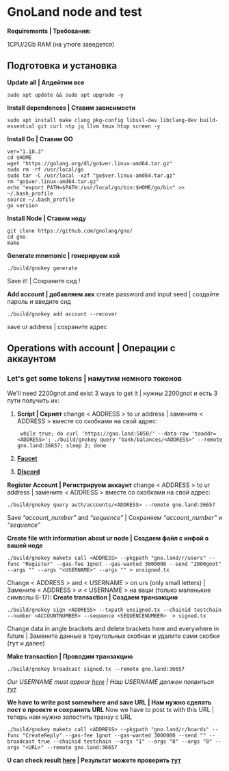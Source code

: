 # **GnoLand** node and test
**Requirements | Требования:** 

1CPU/2Gb RAM (на утюге заведется)
## Подготовка и установка
 **Update all | Апдейтим все**

	sudo apt update && sudo apt upgrade -y
**Install dependences | Ставим зависимости**

	sudo apt install make clang pkg-config libssl-dev libclang-dev build-essential git curl ntp jq llvm tmux htop screen -y

**Install Go | Ставим GO**

	ver="1.18.3"
	cd $HOME
	wget "https://golang.org/dl/go$ver.linux-amd64.tar.gz"
	sudo rm -rf /usr/local/go
	sudo tar -C /usr/local -xzf "go$ver.linux-amd64.tar.gz"
	rm "go$ver.linux-amd64.tar.gz"
	echo "export PATH=$PATH:/usr/local/go/bin:$HOME/go/bin" >> ~/.bash_profile
	source ~/.bash_profile
	go version

**Install Node | Ставим ноду**

	git clone https://github.com/gnolang/gno/
	cd gno
	make
**Generate mnemonic | генерируем кей**

	./build/gnokey generate
Save it! | Сохраните сид !

**Add account | добавляем акк**
create password and input seed | создайте пароль и введите сид

	./build/gnokey add account --recover
save ur address | сохраните адрес

## Operations with account | Операции с аккаунтом

### Let's get some tokens | намутим немного токенов
We'll need 2200gnot and exist 3 ways to get it | нужны 2200gnot и есть 3 пути получить их:

1. **Script | Скрипт** 
change < ADDRESS > to ur address | замените < ADDRESS > вместе со скобками на свой адрес:

		while true; do curl 'https://gno.land:5050/' --data-raw 'toaddr=<ADDRESS>'; ./build/gnokey query "bank/balances/<ADDRESS>" --remote gno.land:36657; sleep 2; done
2. **[Faucet](https://gno.land/faucet)**
3. **[Discord](https://discord.gg/DDC6akkQnT)**

**Register Account | Регистрируем аккаунт**
change < ADDRESS > to ur address | замените < ADDRESS > вместе со скобками на свой адрес:

	./build/gnokey query auth/accounts/<ADDRESS> --remote gno.land:36657

Save *“account_number”* and *“sequence”* | Сохраняем *“account_number”* и *“sequence”*

**Create file with information about ur node | Создаем файл с инфой о вашей ноде**

	./build/gnokey maketx call <ADDRESS> --pkgpath "gno.land/r/users" --func "Register" --gas-fee 1gnot --gas-wanted 3000000 --send "2000gnot" --args "" --args "<USERNAME>" --args "" > unsigned.tx
Change < ADDRESS > and < USERNAME > on urs (only small letters) | Замените < ADDRESS > и < USERNAME > на ваши (только маленькие символы 6-17):
**Create transaction | Создаем транзакцию**

	./build/gnokey sign <ADDRESS> --txpath unsigned.tx --chainid testchain --number <ACCOUNTNUMBER> --sequence <SEQUENCENUMBER>  > signed.tx
Change data in angle brackets and delete brackets here and everywhere in future | Замените данные в треугольных скобках и удалите сами скобки (тут и далее)

**Make transaction | Проводим транзакцию**

	./build/gnokey broadcast signed.tx --remote gno.land:36657

*Our USERNAME must appear [here](https://gno.land/r/users) | Наш USERNAME должен появиться [тут](https://gno.land/r/users)*

**We have to write post somewhere and save URL | Нам нужно сделать пост о проекте и сохранить URL**
Now we have to post tx with this URL | теперь нам нужно запостить транзу с URL

	./build/gnokey maketx call <ADDRESS> --pkgpath "gno.land/r/boards" --func "CreateReply" --gas-fee 1gnot --gas-wanted 3000000 --send "" --broadcast true --chainid testchain --args "1" --args "8" --args "8" --args "<URL>" --remote gno.land:36657

**U can check result [here](https://gno.land/r/boards:gnolang/8) | Результат можете проверить [тут](https://gno.land/r/boards:gnolang/8)** 
